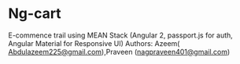 # Ng-cart
E-commence trail using MEAN Stack  (Angular 2, passport.js for auth, Angular Material for Responsive UI)
Authors: Azeem( Abdulazeem225@gmail.com),Praveen (nagpraveen401@gmail.com)


